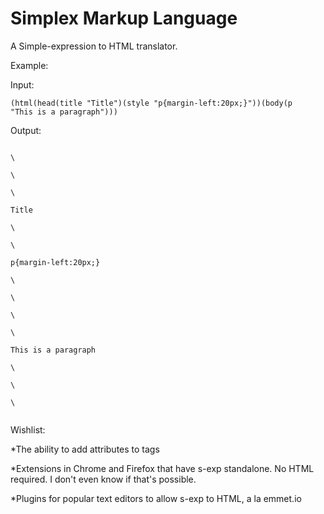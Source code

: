 Simplex Markup Language
==========

A Simple-expression to HTML translator.

Example:

Input:

<code>(html(head(title "Title")(style "p{margin-left:20px;}"))(body(p "This is a paragraph")))</code>

Output:

<code>
\<html\><br/>
\<head\><br/>
\<title\><br/>
Title<br/>
\</title\><br/>
\<style\><br/>
p{margin-left:20px;}<br/>
\</style\><br/>
\</head\><br/>
\<body\><br/>
\<p\><br/>
This is a paragraph<br/>
\</p\><br/>
\</body\><br/>
\</html\><br/>
</code>

Wishlist:

*The ability to add attributes to tags

*Extensions in Chrome and Firefox that have s-exp standalone. No HTML required. I don't even know if that's possible.

*Plugins for popular text editors to allow s-exp to HTML, a la emmet.io
